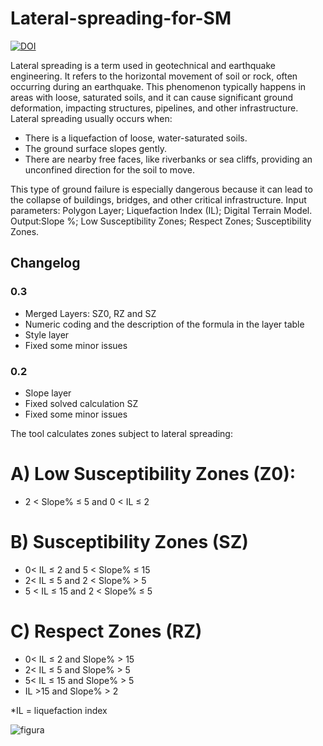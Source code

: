 # Lateral-spreading-for-SM
[![DOI](https://zenodo.org/badge/DOI/10.5281/zenodo.14719324.svg)](https://doi.org/10.5281/zenodo.14719324)

Lateral spreading is a term used in geotechnical and earthquake engineering. It refers to the horizontal movement of soil or rock, often occurring during an earthquake. This phenomenon typically happens in areas with loose, saturated soils, and it can cause significant ground deformation, impacting structures, pipelines, and other infrastructure.
Lateral spreading usually occurs when:
- There is a liquefaction of loose, water-saturated soils.
- The ground surface slopes gently.
- There are nearby free faces, like riverbanks or sea cliffs, providing an unconfined direction for the soil to move.

This type of ground failure is especially dangerous because it can lead to the collapse of buildings, bridges, and other critical infrastructure.
Input parameters: Polygon Layer; Liquefaction Index (IL); Digital Terrain Model.
Output:Slope %; Low Susceptibility Zones; Respect Zones; Susceptibility Zones.

## Changelog

### 0.3
- Merged Layers: SZ0, RZ and SZ
- Numeric coding and the description of the formula in the layer table
- Style layer
- Fixed some minor issues

### 0.2
- Slope layer 
- Fixed solved calculation SZ
- Fixed some minor issues 

The tool calculates zones subject to lateral spreading:
# A) Low Susceptibility Zones (Z0): 
- 2 < Slope% ≤ 5 and 0 < IL ≤ 2
# B) Susceptibility Zones (SZ)
- 0< IL ≤ 2 and 5 < Slope% ≤ 15
- 2< IL ≤ 5 and 2 < Slope% > 5
- 5 < IL ≤ 15 and 2 < Slope% ≤ 5
# C) Respect Zones (RZ)
- 0< IL ≤ 2 and Slope% > 15
- 2< IL ≤ 5 and Slope% > 5
- 5< IL ≤ 15 and Slope% > 5
- IL >15 and Slope% > 2

*IL = liquefaction index

![figura](https://github.com/user-attachments/assets/031c0fb5-5557-4bfa-8c2c-7a3c6c9ca30a)

